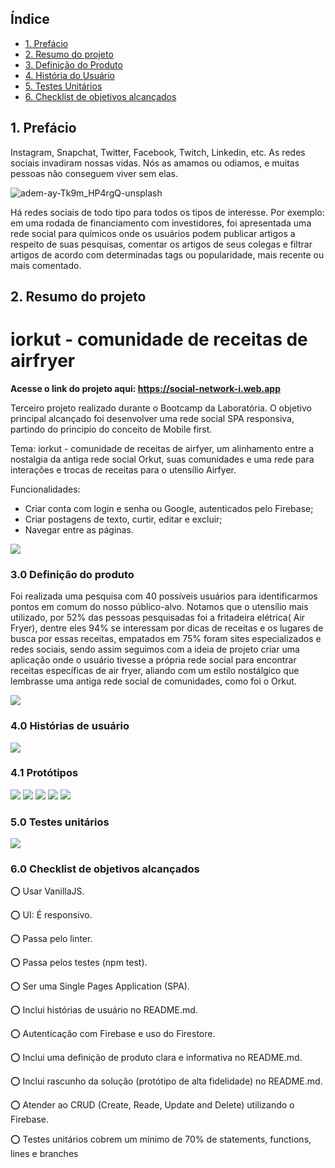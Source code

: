 
## Índice

* [1. Prefácio](#1-prefácio)
* [2. Resumo do projeto](#2-resumo-do-projeto)
* [3. Definição do Produto](#3-definição-do-produto)
* [4. História do Usuário](#4-historias-de-usuario)
* [5. Testes Unitários](#5-Testes-Unitários)
* [6. Checklist de objetivos alcançados ](#6-Checklist-de-objetivos-alcançados)




## 1. Prefácio

Instagram, Snapchat, Twitter, Facebook, Twitch, Linkedin, etc. As redes sociais
invadiram nossas vidas. Nós as amamos ou odiamos, e muitas pessoas não conseguem
viver sem elas.

![adem-ay-Tk9m_HP4rgQ-unsplash](https://user-images.githubusercontent.com/110297/135544666-4efa54f1-4ff6-4c4c-b398-6df04ef56117.jpg)

Há redes sociais de todo tipo para todos os tipos de interesse. Por exemplo: em
uma rodada de financiamento com investidores, foi apresentada uma rede social
para químicos onde os usuários podem publicar artigos a respeito de suas
pesquisas, comentar os artigos de seus colegas e filtrar artigos de acordo com
determinadas tags ou popularidade, mais recente ou mais comentado.

## 2. Resumo do projeto

# iorkut - comunidade de receitas de airfryer

<b>Acesse o link do projeto aqui: https://social-network-i.web.app</b>

Terceiro projeto realizado durante o Bootcamp da Laboratória. O objetivo principal alcançado foi desenvolver uma rede social SPA responsiva, partindo do principio do conceito de Mobile first.  

Tema: iorkut - comunidade de receitas de airfyer, um alinhamento entre a nostalgia da antiga rede social Orkut, suas comunidades e uma rede para interações e trocas de receitas para o utensílio Airfyer.  

Funcionalidades:

- Criar conta com login e senha ou Google, autenticados pelo Firebase;
- Criar postagens de texto, curtir, editar e excluir;
- Navegar entre as páginas.

<img src="src/images/readme/imagem-logo-readme.png">




###  3.0 Definição do produto


Foi realizada uma pesquisa com 40 possíveis usuários para identificarmos pontos em comum do nosso público-alvo. 
Notamos que o utensílio mais utilizado, por 52% das pessoas pesquisadas foi a fritadeira elétrica( Air Fryer), dentre eles 94% se interessam por dicas de receitas e os lugares de busca por essas receitas, empatados em 75% foram sites especializados e redes sociais, sendo assim seguimos com a ideia de projeto criar uma aplicação onde o usuário tivesse a própria rede social para encontrar receitas específicas de air fryer, aliando com um estilo nostálgico que lembrasse uma antiga rede social de comunidades, como foi o Orkut. 

<img src='src/images/readme/pesquisausuario.png'>

### 4.0 Histórias de usuário

<img src='src/images/readme/historiausuario.jpg'>

### 4.1 Protótipos

<img src='src/images/readme/Protótipo1.jpg'>
<img src='src/images/readme/Protótipo2.jpg'>
<img src='src/images/readme/login.png'>
<img src='src/images/readme/cadastro.png'>
<img src='src/images/readme/feed.png'>

### 5.0 Testes unitários

<img src='src/images/readme/testes.jpg'>

### 6.0 Checklist de objetivos alcançados 
⭕ Usar VanillaJS.

⭕ UI: É responsivo.

⭕ Passa pelo linter.

⭕ Passa pelos testes (npm test).

⭕ Ser uma Single Pages Application (SPA).

⭕ Inclui histórias de usuário no README.md.

⭕ Autenticação com Firebase e uso do Firestore.

⭕ Inclui uma definição de produto clara e informativa no README.md.

⭕ Inclui rascunho da solução (protótipo de alta fidelidade) no README.md.

⭕ Atender ao CRUD (Create, Reade, Update and Delete) utilizando o Firebase.

⭕ Testes unitários cobrem um mínimo de 70% de statements, functions, lines e branches

